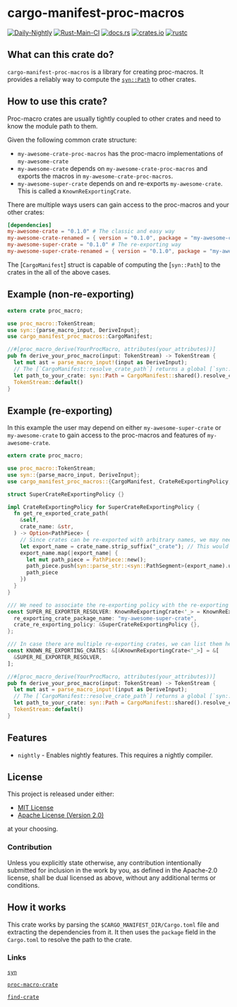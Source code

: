 # cargo-manifest-proc-macros

[![Daily-Nightly](https://github.com/ink-feather-org/cargo-manifest-proc-macros-rs/actions/workflows/rust_daily_nightly_check.yml/badge.svg)](https://github.com/ink-feather-org/cargo-manifest-proc-macros-rs/actions/workflows/rust_daily_nightly_check.yml)
[![Rust-Main-CI](https://github.com/ink-feather-org/cargo-manifest-proc-macros-rs/actions/workflows/rust_main.yml/badge.svg)](https://github.com/ink-feather-org/cargo-manifest-proc-macros-rs/actions/workflows/rust_main.yml)
[![docs.rs](https://docs.rs/cargo-manifest-proc-macros/badge.svg)](https://docs.rs/cargo-manifest-proc-macros)
[![crates.io](https://img.shields.io/crates/v/cargo-manifest-proc-macros.svg)](https://crates.io/crates/cargo-manifest-proc-macros)
[![rustc](https://img.shields.io/badge/rustc-stable-lightgrey)](https://doc.rust-lang.org/stable/std/)

## What can this crate do?

`cargo-manifest-proc-macros` is a library for creating proc-macros.
It provides a reliably way to compute the [`syn::Path`](https://docs.rs/syn/latest/syn/struct.Path.html) to other crates.

## How to use this crate?

Proc-macro crates are usually tightly coupled to other crates and need to know the module path to them.

Given the following common crate structure:

* `my-awesome-crate-proc-macros` has the proc-macro implementations of `my-awesome-crate`
* `my-awesome-crate` depends on `my-awesome-crate-proc-macros` and exports the macros in `my-awesome-crate-proc-macros`.
* `my-awesome-super-crate` depends on and re-exports `my-awesome-crate`. This is called a `KnownReExportingCrate`.

There are multiple ways users can gain access to the proc-macros and your other crates:

```toml
[dependencies]
my-awesome-crate = "0.1.0" # The classic and easy way
my-awesome-crate-renamed = { version = "0.1.0", package = "my-awesome-crate" } # The renamed way
my-awesome-super-crate = "0.1.0" # The re-exporting way
my-awesome-super-crate-renamed = { version = "0.1.0", package = "my-awesome-super-crate" } # The renamed re-exporting way
```

The [`CargoManifest`] struct is capable of computing the [`syn::Path`] to the crates in the all of the above cases.

## Example (non-re-exporting)

```rust
extern crate proc_macro;

use proc_macro::TokenStream;
use syn::{parse_macro_input, DeriveInput};
use cargo_manifest_proc_macros::CargoManifest;

//#[proc_macro_derive(YourProcMacro, attributes(your_attributes))]
pub fn derive_your_proc_macro(input: TokenStream) -> TokenStream {
  let mut ast = parse_macro_input!(input as DeriveInput);
  // The [`CargoManifest::resolve_crate_path`] returns a global [`syn::Path`] to the crate no matter how it is depended on.
  let path_to_your_crate: syn::Path = CargoManifest::shared().resolve_crate_path("my-awesome-crate", &[]);
  TokenStream::default()
}
```

## Example (re-exporting)

In this example the user may depend on either `my-awesome-super-crate` or `my-awesome-crate` to gain access to the proc-macros and features of `my-awesome-crate`.

```rust
extern crate proc_macro;

use proc_macro::TokenStream;
use syn::{parse_macro_input, DeriveInput};
use cargo_manifest_proc_macros::{CargoManifest, CrateReExportingPolicy, KnownReExportingCrate, PathPiece};

struct SuperCrateReExportingPolicy {}

impl CrateReExportingPolicy for SuperCrateReExportingPolicy {
  fn get_re_exported_crate_path(
    &self,
    crate_name: &str,
  ) -> Option<PathPiece> {
    // Since crates can be re-exported with arbitrary names, we may need to transform the crate name to the re-exported name.
    let export_name = crate_name.strip_suffix("_crate"); // This would handle the case of `my-awesome-crate` being re-exported as just `my-awesome` by `my-awesome-super-crate`.
    export_name.map(|export_name| {
      let mut path_piece = PathPiece::new();
      path_piece.push(syn::parse_str::<syn::PathSegment>(export_name).unwrap());
      path_piece
    })
  }
}

/// We need to associate the re-exporting policy with the re-exporting crate name.
const SUPER_RE_EXPORTER_RESOLVER: KnownReExportingCrate<'_> = KnownReExportingCrate {
  re_exporting_crate_package_name: "my-awesome-super-crate",
  crate_re_exporting_policy: &SuperCrateReExportingPolicy {},
};

/// In case there are multiple re-exporting crates, we can list them here.
const KNOWN_RE_EXPORTING_CRATES: &[&KnownReExportingCrate<'_>] = &[
  &SUPER_RE_EXPORTER_RESOLVER,
];

//#[proc_macro_derive(YourProcMacro, attributes(your_attributes))]
pub fn derive_your_proc_macro(input: TokenStream) -> TokenStream {
  let mut ast = parse_macro_input!(input as DeriveInput);
  // The [`CargoManifest::resolve_crate_path`] returns a global [`syn::Path`] to the crate no matter how it is depended on.
  let path_to_your_crate: syn::Path = CargoManifest::shared().resolve_crate_path("my-awesome-crate", KNOWN_RE_EXPORTING_CRATES);
  TokenStream::default()
}
```

## Features

* `nightly` - Enables nightly features. This requires a nightly compiler.

## License

This project is released under either:

- [MIT License](https://github.com/ink-feather-org/cargo-manifest-proc-macros-rs/blob/main/LICENSE-MIT)
- [Apache License (Version 2.0)](https://github.com/ink-feather-org/cargo-manifest-proc-macros-rs/blob/main/LICENSE-APACHE)

at your choosing.

### Contribution

Unless you explicitly state otherwise, any contribution intentionally
submitted for inclusion in the work by you, as defined in the Apache-2.0
license, shall be dual licensed as above, without any additional terms or
conditions.

## How it works

This crate works by parsing the `$CARGO_MANIFEST_DIR/Cargo.toml` file and extracting the dependencies from it.
It then uses the `package` field in the `Cargo.toml` to resolve the path to the crate.

### Links

[`syn`](https://crates.io/crates/syn)

[`proc-macro-crate`](https://crates.io/crates/proc-macro-crate)

[`find-crate`](https://crates.io/crates/find-crate)
